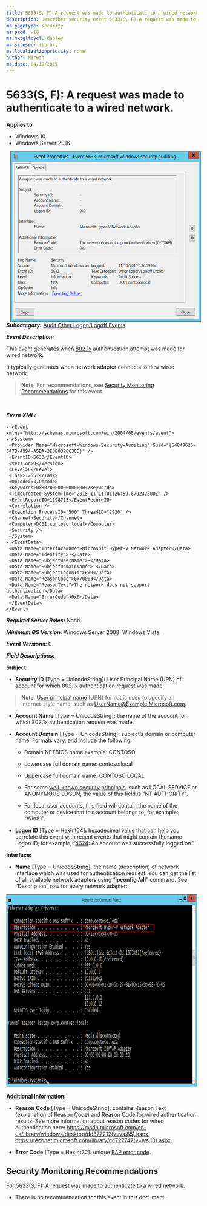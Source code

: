 ```yaml
---
title: 5633(S, F) A request was made to authenticate to a wired network. (Windows 10)
description: Describes security event 5633(S, F) A request was made to authenticate to a wired network.
ms.pagetype: security
ms.prod: w10
ms.mktglfcycl: deploy
ms.sitesec: library
ms.localizationpriority: none
author: Mir0sh
ms.date: 04/19/2017
---
```


# 5633(S, F): A request was made to authenticate to a wired network.

**Applies to**
-   Windows 10
-   Windows Server 2016


<img src="images/event-5633.png" alt="Event 5633 illustration" width="528" height="449" hspace="10" align="left" />

***Subcategory:***&nbsp;[Audit Other Logon/Logoff Events](audit-other-logonlogoff-events.md)

***Event Description:***

This event generates when [802.1x](https://technet.microsoft.com/library/hh831831.aspx) authentication attempt was made for wired network.

It typically generates when network adapter connects to new wired network.

> **Note**&nbsp;&nbsp;For recommendations, see [Security Monitoring Recommendations](#security-monitoring-recommendations) for this event.

<br clear="all">

***Event XML:***
```
- <Event xmlns="http://schemas.microsoft.com/win/2004/08/events/event">
- <System>
 <Provider Name="Microsoft-Windows-Security-Auditing" Guid="{54849625-5478-4994-A5BA-3E3B0328C30D}" /> 
 <EventID>5633</EventID> 
 <Version>0</Version> 
 <Level>0</Level> 
 <Task>12551</Task> 
 <Opcode>0</Opcode> 
 <Keywords>0x8020000000000000</Keywords> 
 <TimeCreated SystemTime="2015-11-11T01:26:59.679232500Z" /> 
 <EventRecordID>1198715</EventRecordID> 
 <Correlation /> 
 <Execution ProcessID="500" ThreadID="2920" /> 
 <Channel>Security</Channel> 
 <Computer>DC01.contoso.local</Computer> 
 <Security /> 
 </System>
- <EventData>
 <Data Name="InterfaceName">Microsoft Hyper-V Network Adapter</Data> 
 <Data Name="Identity">-</Data> 
 <Data Name="SubjectUserName">-</Data> 
 <Data Name="SubjectDomainName">-</Data> 
 <Data Name="SubjectLogonId">0x0</Data> 
 <Data Name="ReasonCode">0x70003</Data> 
 <Data Name="ReasonText">The network does not support authentication</Data> 
 <Data Name="ErrorCode">0x0</Data> 
 </EventData>
</Event>

```

***Required Server Roles:*** None.

***Minimum OS Version:*** Windows Server 2008, Windows Vista.

***Event Versions:*** 0.

***Field Descriptions:***

**Subject:**

-   **Security ID** \[Type = UnicodeString\]**:** User Principal Name (UPN) of account for which 802.1x authentication request was made.

> **Note**&nbsp;&nbsp;[User principal name](https://msdn.microsoft.com/en-us/library/windows/desktop/aa380525(v=vs.85).aspx) (UPN) format is used to specify an Internet-style name, such as UserName@Example.Microsoft.com.

-   **Account Name** \[Type = UnicodeString\]**:** the name of the account for which 802.1x authentication request was made.

-   **Account Domain** \[Type = UnicodeString\]**:** subject’s domain or computer name. Formats vary, and include the following:

    -   Domain NETBIOS name example: CONTOSO

    -   Lowercase full domain name: contoso.local

    -   Uppercase full domain name: CONTOSO.LOCAL

    -   For some [well-known security principals](https://support.microsoft.com/en-us/kb/243330), such as LOCAL SERVICE or ANONYMOUS LOGON, the value of this field is “NT AUTHORITY”.

    -   For local user accounts, this field will contain the name of the computer or device that this account belongs to, for example: “Win81”.

-   **Logon ID** \[Type = HexInt64\]**:** hexadecimal value that can help you correlate this event with recent events that might contain the same Logon ID, for example, “[4624](event-4624.md): An account was successfully logged on.”

**Interface:**

-   **Name** \[Type = UnicodeString\]: the name (description) of network interface which was used for authentication request. You can get the list of all available network adapters using “**ipconfig /all**” command. See “Description” row for every network adapter:

<img src="images/ipconfig-command.png" alt="Ipconfig command illustration" width="951" height="506" />

**Additional Information:**

-   **Reason Code** \[Type = UnicodeString\]: contains Reason Text (explanation of Reason Code) and Reason Code for wired authentication results. See more information about reason codes for wired authentication here: <https://msdn.microsoft.com/en-us/library/windows/desktop/dd877212(v=vs.85).aspx>, <https://technet.microsoft.com/library/cc727747(v=ws.10).aspx>.

-   **Error Code** \[Type = HexInt32\]: unique [EAP error code](https://msdn.microsoft.com/en-us/library/windows/desktop/aa813691(v=vs.85).aspx).

## Security Monitoring Recommendations

For 5633(S, F): A request was made to authenticate to a wired network.

-   There is no recommendation for this event in this document.

